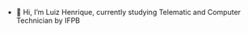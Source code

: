 - 👋 Hi, I’m Luiz Henrique,  currently studying Telematic and Computer Technician by IFPB

<!---
luizhfcb/luizhfcb is a ✨ special ✨ repository because its `README.md` (this file) appears on your GitHub profile.
You can click the Preview link to take a look at your changes.
--->
